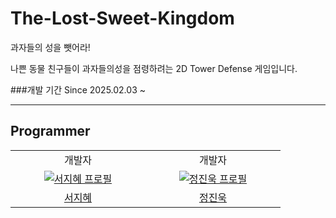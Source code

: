 # The-Lost-Sweet-Kingdom
과자들의 성을 뺏어라!

나쁜 동물 친구들이 과자들의성을 점령하려는 2D Tower Defense 게임입니다.

###개발 기간
Since 2025.02.03 ~

---
## Programmer

<table>
      <tr>
    <td align="center">
        개발자
      </a>
    </td>
    <td align="center">
        개발자
      </a>
    </td>
  </tr>
  <tr>
    <td align="center" width="200px">
      <a href="https://github.com/doro1129" target="_blank">
        <img src="https://avatars.githubusercontent.com/u/50572094?v=4" alt="서지혜 프로필" />
      </a>
    </td>
    <td align="center" width="200px">
      <a href="https://github.com/Jinwook700" target="_blank">
        <img src="https://avatars.githubusercontent.com/u/127014921?v=4" alt="정진욱 프로필" />
      </a>
    </td>
  </tr>
  <tr>
    <td align="center">
      <a href="https://github.com/doro1129" target="_blank">
        서지혜
      </a>
    </td>
    <td align="center">
      <a href="https://github.com/Jinwook700" target="_blank">
        정진욱
      </a>
    </td>
  </tr>
</table>
